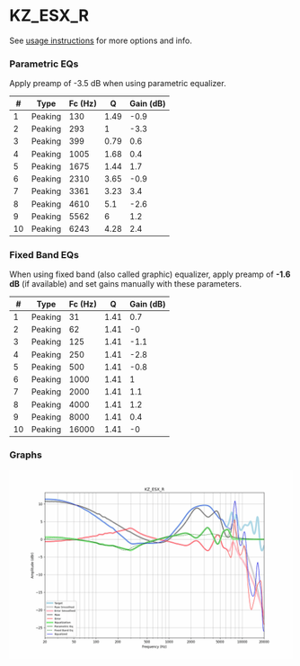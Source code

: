 # KZ_ESX_R
See [usage instructions](https://github.com/jaakkopasanen/AutoEq#usage) for more options and info.

### Parametric EQs
Apply preamp of -3.5 dB when using parametric equalizer.

|   # | Type    |   Fc (Hz) |    Q |   Gain (dB) |
|-----|---------|-----------|------|-------------|
|   1 | Peaking |       130 | 1.49 |        -0.9 |
|   2 | Peaking |       293 | 1    |        -3.3 |
|   3 | Peaking |       399 | 0.79 |         0.6 |
|   4 | Peaking |      1005 | 1.68 |         0.4 |
|   5 | Peaking |      1675 | 1.44 |         1.7 |
|   6 | Peaking |      2310 | 3.65 |        -0.9 |
|   7 | Peaking |      3361 | 3.23 |         3.4 |
|   8 | Peaking |      4610 | 5.1  |        -2.6 |
|   9 | Peaking |      5562 | 6    |         1.2 |
|  10 | Peaking |      6243 | 4.28 |         2.4 |

### Fixed Band EQs
When using fixed band (also called graphic) equalizer, apply preamp of **-1.6 dB** (if available) and set gains manually with these parameters.

|   # | Type    |   Fc (Hz) |    Q |   Gain (dB) |
|-----|---------|-----------|------|-------------|
|   1 | Peaking |        31 | 1.41 |         0.7 |
|   2 | Peaking |        62 | 1.41 |        -0   |
|   3 | Peaking |       125 | 1.41 |        -1.1 |
|   4 | Peaking |       250 | 1.41 |        -2.8 |
|   5 | Peaking |       500 | 1.41 |        -0.8 |
|   6 | Peaking |      1000 | 1.41 |         1   |
|   7 | Peaking |      2000 | 1.41 |         1.1 |
|   8 | Peaking |      4000 | 1.41 |         1.2 |
|   9 | Peaking |      8000 | 1.41 |         0.4 |
|  10 | Peaking |     16000 | 1.41 |        -0   |

### Graphs
![](./KZ_ESX_R.png)
